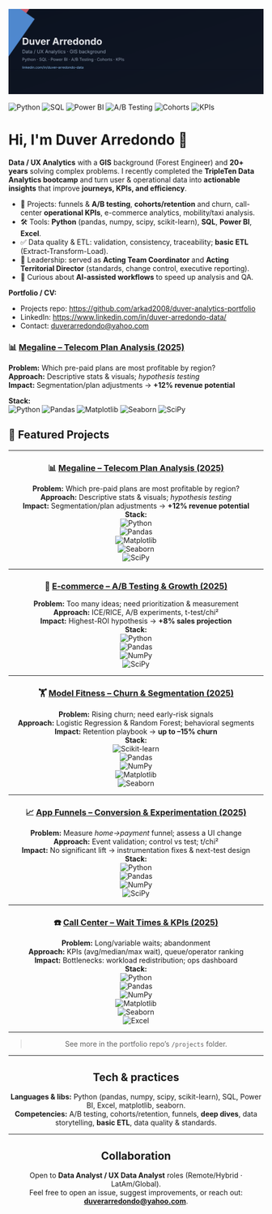 ![Duver Arredondo — Data/UX Analytics](./banner_duver.svg)


<p>
  <img alt="Python" src="https://img.shields.io/badge/Python-3776AB?logo=python&logoColor=white">
  <img alt="SQL" src="https://img.shields.io/badge/SQL-025E8C?logo=postgresql&logoColor=white">
  <img alt="Power BI" src="https://img.shields.io/badge/Power%20BI-F2C811?logo=powerbi&logoColor=black">
  <img alt="A/B Testing" src="https://img.shields.io/badge/A%2FB%20Testing-0EA5E9">
  <img alt="Cohorts" src="https://img.shields.io/badge/Cohorts-6366F1">
  <img alt="KPIs" src="https://img.shields.io/badge/KPIs-22D3EE">
</p>



# Hi, I'm Duver Arredondo 👋

**Data / UX Analytics** with a **GIS** background (Forest Engineer) and **20+ years** solving complex problems. I recently completed the **TripleTen Data Analytics bootcamp** and turn user & operational data into **actionable insights** that improve **journeys, KPIs, and efficiency**.

- 🔬 Projects: funnels & **A/B testing**, **cohorts/retention** and churn, call-center **operational KPIs**, e-commerce analytics, mobility/taxi analysis.
- 🛠️ Tools: **Python** (pandas, numpy, scipy, scikit-learn), **SQL**, **Power BI**, **Excel**.
- ✅ Data quality & ETL: validation, consistency, traceability; **basic ETL** (Extract-Transform-Load).
- 🧭 Leadership: served as **Acting Team Coordinator** and **Acting Territorial Director** (standards, change control, executive reporting).
- 🤖 Curious about **AI-assisted workflows** to speed up analysis and QA.

**Portfolio / CV:**  
- Projects repo: https://github.com/arkad2008/duver-analytics-portfolio  
- LinkedIn: https://www.linkedin.com/in/duver-arredondo-data/
- Contact: duverarredondo@yahoo.com

### 📊 [Megaline – Telecom Plan Analysis (2025)](#)  

**Problem:** Which pre-paid plans are most profitable by region?  
**Approach:** Descriptive stats & visuals; *hypothesis testing*  
**Impact:** Segmentation/plan adjustments → **+12% revenue potential**  

**Stack:**  
![Python](https://img.shields.io/badge/Python-3776AB?logo=python&logoColor=white) 
![Pandas](https://img.shields.io/badge/Pandas-150458?logo=pandas&logoColor=white) 
![Matplotlib](https://img.shields.io/badge/Matplotlib-11557c?logo=plotly&logoColor=white) 
![Seaborn](https://img.shields.io/badge/Seaborn-4C72B0?logo=python&logoColor=white) 
![SciPy](https://img.shields.io/badge/SciPy-8CAAE6?logo=scipy&logoColor=white)


## 🌟 Featured Projects  

---

<div align="center">

### 📊 [Megaline – Telecom Plan Analysis (2025)](#)  
**Problem:** Which pre-paid plans are most profitable by region?  
**Approach:** Descriptive stats & visuals; *hypothesis testing*  
**Impact:** Segmentation/plan adjustments → **+12% revenue potential**  
**Stack:**  
![Python](https://img.shields.io/badge/Python-3776AB?logo=python&logoColor=white)  
![Pandas](https://img.shields.io/badge/Pandas-150458?logo=pandas&logoColor=white)  
![Matplotlib](https://img.shields.io/badge/Matplotlib-11557c?logo=plotly&logoColor=white)  
![Seaborn](https://img.shields.io/badge/Seaborn-4C72B0?logo=python&logoColor=white)  
![SciPy](https://img.shields.io/badge/SciPy-8CAAE6?logo=scipy&logoColor=white)  

---

### 🛒 [E-commerce – A/B Testing & Growth (2025)](#)  
**Problem:** Too many ideas; need prioritization & measurement  
**Approach:** ICE/RICE, A/B experiments, t-test/chi²  
**Impact:** Highest-ROI hypothesis → **+8% sales projection**  
**Stack:**  
![Python](https://img.shields.io/badge/Python-3776AB?logo=python&logoColor=white)  
![Pandas](https://img.shields.io/badge/Pandas-150458?logo=pandas&logoColor=white)  
![NumPy](https://img.shields.io/badge/NumPy-013243?logo=numpy&logoColor=white)  
![SciPy](https://img.shields.io/badge/SciPy-8CAAE6?logo=scipy&logoColor=white)  

---

### 🏋️ [Model Fitness – Churn & Segmentation (2025)](#)  
**Problem:** Rising churn; need early-risk signals  
**Approach:** Logistic Regression & Random Forest; behavioral segments  
**Impact:** Retention playbook → **up to –15% churn**  
**Stack:**  
![Scikit-learn](https://img.shields.io/badge/scikit--learn-F7931E?logo=scikitlearn&logoColor=white)  
![Pandas](https://img.shields.io/badge/Pandas-150458?logo=pandas&logoColor=white)  
![NumPy](https://img.shields.io/badge/NumPy-013243?logo=numpy&logoColor=white)  
![Matplotlib](https://img.shields.io/badge/Matplotlib-11557c?logo=plotly&logoColor=white)  
![Seaborn](https://img.shields.io/badge/Seaborn-4C72B0?logo=python&logoColor=white)  

---

### 📈 [App Funnels – Conversion & Experimentation (2025)](#)  
**Problem:** Measure *home→payment* funnel; assess a UI change  
**Approach:** Event validation; control vs test; t/chi²  
**Impact:** No significant lift → instrumentation fixes & next-test design  
**Stack:**  
![Python](https://img.shields.io/badge/Python-3776AB?logo=python&logoColor=white)  
![Pandas](https://img.shields.io/badge/Pandas-150458?logo=pandas&logoColor=white)  
![NumPy](https://img.shields.io/badge/NumPy-013243?logo=numpy&logoColor=white)  
![SciPy](https://img.shields.io/badge/SciPy-8CAAE6?logo=scipy&logoColor=white)  

---

### ☎️ [Call Center – Wait Times & KPIs (2025)](#)  
**Problem:** Long/variable waits; abandonment  
**Approach:** KPIs (avg/median/max wait), queue/operator ranking  
**Impact:** Bottlenecks: workload redistribution; ops dashboard  
**Stack:**  
![Python](https://img.shields.io/badge/Python-3776AB?logo=python&logoColor=white)  
![Pandas](https://img.shields.io/badge/Pandas-150458?logo=pandas&logoColor=white)  
![NumPy](https://img.shields.io/badge/NumPy-013243?logo=numpy&logoColor=white)  
![Matplotlib](https://img.shields.io/badge/Matplotlib-11557c?logo=plotly&logoColor=white)  
![Seaborn](https://img.shields.io/badge/Seaborn-4C72B0?logo=python&logoColor=white)  
![Excel](https://img.shields.io/badge/Excel-217346?logo=microsoft-excel&logoColor=white)  

---


> See more in the portfolio repo’s `/projects` folder.

---

## Tech & practices

**Languages & libs:** Python (pandas, numpy, scipy, scikit-learn), SQL, Power BI, Excel, matplotlib, seaborn.  
**Competencies:** A/B testing, cohorts/retention, funnels, **deep dives**, data storytelling, **basic ETL**, data quality & standards.

---

## Collaboration

Open to **Data Analyst / UX Data Analyst** roles (Remote/Hybrid · LatAm/Global).  
Feel free to open an issue, suggest improvements, or reach out: **duverarredondo@yahoo.com**.

